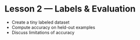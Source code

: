# Lesson 2 — Labels & Evaluation

- Create a tiny labeled dataset
- Compute accuracy on held-out examples
- Discuss limitations of accuracy
